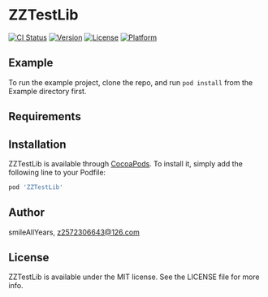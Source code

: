 # ZZTestLib

[![CI Status](https://img.shields.io/travis/smileAllYears/ZZTestLib.svg?style=flat)](https://travis-ci.org/smileAllYears/ZZTestLib)
[![Version](https://img.shields.io/cocoapods/v/ZZTestLib.svg?style=flat)](https://cocoapods.org/pods/ZZTestLib)
[![License](https://img.shields.io/cocoapods/l/ZZTestLib.svg?style=flat)](https://cocoapods.org/pods/ZZTestLib)
[![Platform](https://img.shields.io/cocoapods/p/ZZTestLib.svg?style=flat)](https://cocoapods.org/pods/ZZTestLib)

## Example

To run the example project, clone the repo, and run `pod install` from the Example directory first.

## Requirements

## Installation

ZZTestLib is available through [CocoaPods](https://cocoapods.org). To install
it, simply add the following line to your Podfile:

```ruby
pod 'ZZTestLib'
```

## Author

smileAllYears, z2572306643@126.com

## License

ZZTestLib is available under the MIT license. See the LICENSE file for more info.
